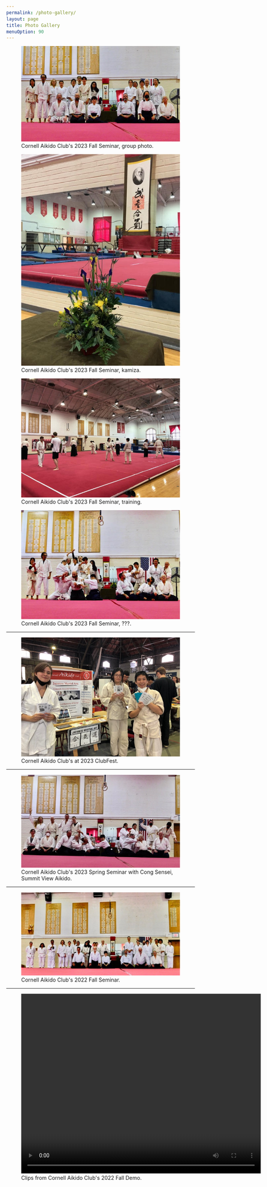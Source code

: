 ```yaml
---
permalink: /photo-gallery/
layout: page
title: Photo Gallery
menuOption: 90
---
```





<figure>
	<img src="/assets/img/gallery/2023-Fall-Seminar-Group-Photo.jpg"
		alt="2023 Fall Seminar Group Photo">
	<figcaption>Cornell Aikido Club's 2023 Fall Seminar, group photo.</figcaption>
</figure>

<figure>
	<img src="/assets/img/gallery/2023-Fall-Seminar-Flowers.jpg"
		alt="2023 Fall Seminar Group Photo">
	<figcaption>Cornell Aikido Club's 2023 Fall Seminar, kamiza.</figcaption>
</figure>

<figure>
	<img src="/assets/img/gallery/2023-Fall-Seminar-Action.jpg"
		alt="2023 Fall Seminar Group Photo">
	<figcaption>Cornell Aikido Club's 2023 Fall Seminar, training.</figcaption>
</figure>

<figure>
	<img src="/assets/img/gallery/2023-Fall-Seminar-Group-Photo-Goofy.jpg"
		alt="2023 Fall Seminar Group Photo">
	<figcaption>Cornell Aikido Club's 2023 Fall Seminar, ???.</figcaption>
</figure>

---

<figure>
	<img src="/assets/img/gallery/2023-ClubFest.jpg"
		alt="2023 ClubFest">
	<figcaption>Cornell Aikido Club's at 2023 ClubFest.</figcaption>
</figure>

---

<figure>
	<img src="/assets/img/gallery/2023-Spring-Seminar-Cong.jpg"
		alt="2023 Spring Seminar, Cong Sensei, group photo">
	<figcaption>Cornell Aikido Club's 2023 Spring Seminar with Cong Sensei, Summit View Aikido.</figcaption>
</figure>

---

<figure>
	<img src="/assets/img/gallery/2022-Fall-Seminar-group-photo.jpg"
		alt="2022 Fall Seminar, group photo">
	<figcaption>Cornell Aikido Club's 2022 Fall Seminar.</figcaption>
</figure>

---

<figure>
	<video width="640" height="480" controls>
		<source src="/assets/img/gallery/2022-CornellAikidoClipsDemo.mov" type="video/mp4">
	</video>
	<figcaption>Clips from Cornell Aikido Club's 2022 Fall Demo.</figcaption>
</figure>
